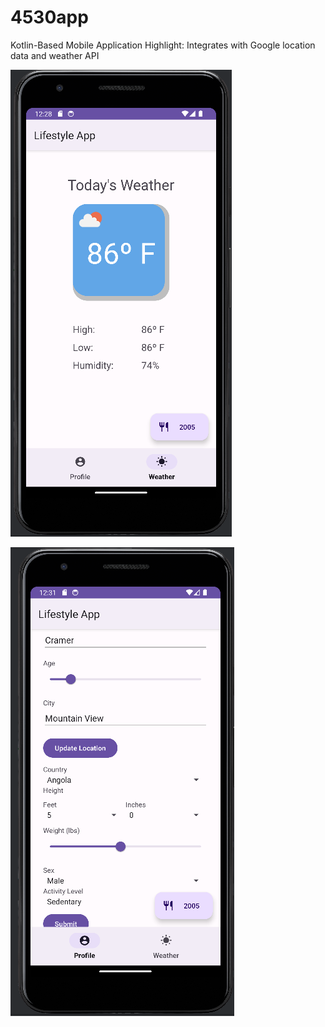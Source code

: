 # 4530app
Kotlin-Based Mobile Application
Highlight: Integrates with Google location data and weather API

![Today's Weather](image.png)


![Profile View](image-1.png)